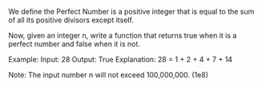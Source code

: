 We define the Perfect Number is a positive integer that is equal to the sum of all its positive divisors except itself.

Now, given an integer n, write a function that returns true
when it is a perfect number and false when it is not.

Example:
Input: 28
Output: True
Explanation: 28 = 1 + 2 + 4 + 7 + 14

Note: The input number n will not exceed 100,000,000. (1e8)
